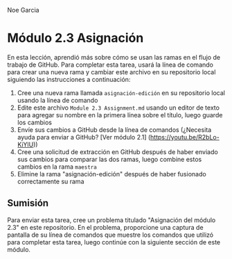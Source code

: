 Noe Garcia
# Módulo 2.3 Asignación

En esta lección, aprendió más sobre cómo se usan las ramas en el flujo de trabajo de GitHub. Para completar esta tarea, usará la línea de comando para crear una nueva rama y cambiar este archivo en su repositorio local siguiendo las instrucciones a continuación:

1. Cree una nueva rama llamada `asignación-edición` en su repositorio local usando la línea de comando
2. Edite este archivo `Module 2.3 Assignment.md` usando un editor de texto para agregar su nombre en la primera línea sobre el título, luego guarde los cambios
3. Envíe sus cambios a GitHub desde la línea de comandos (¿Necesita ayuda para enviar a GitHub? [Ver módulo 2.1] (https://youtu.be/R2bLo-KiYlU))
4. Cree una solicitud de extracción en GitHub después de haber enviado sus cambios para comparar las dos ramas, luego combine estos cambios en la rama `maestra`
5. Elimine la rama "asignación-edición" después de haber fusionado correctamente su rama

## Sumisión
Para enviar esta tarea, cree un problema titulado "Asignación del módulo 2.3" en este repositorio. En el problema, proporcione una captura de pantalla de su línea de comandos que muestre los comandos que utilizó para completar esta tarea, luego continúe con la siguiente sección de este módulo.

